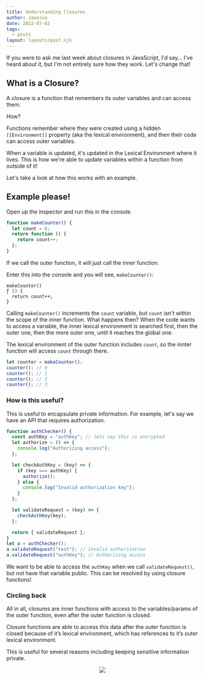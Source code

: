 ```yaml
---
title: Understanding Closures
author: Janessa
date: 2022-07-02
tags:
  - posts
layout: layouts/post.njk
---
```


If you were to ask me last week about closures in JavaScript, I'd say... I've heard about it, but I'm not entirely sure how they work. Let's change that!

## What is a Closure?

A closure is a function that remembers its outer variables and can access them.

How?

Functions remember where they were created using a hidden `[[Environment]]` property (aka the lexical environment), and then their code can access outer variables.

When a variable is updated, it's updated in the Lexical Environment where it lives. This is how we're able to update variables within a function from outside of it!

Let's take a look at how this works with an example.

## Example please!

Open up the inspector and run this in the console.

```javascript
function makeCounter() {
  let count = 0;
  return function () {
    return count++;
  };
}
```

If we call the outer function, it will just call the inner function.

Enter this into the console and you will see, `makeCounter()`:

```
makeCounter()
ƒ () {
  return count++;
}
```

Calling `makeCounter()` increments the `count` variable, but `count` isn't within the scope of the inner function. What happens then? When the code wants to access a variable, the inner lexical environment is searched first, then the outer one, then the more outer one, until it reaches the global one.

The lexical environment of the outer function includes `count`, so the innter function will access `count` through there.

```javascript
let counter = makeCounter();
counter(); // 0
counter(); // 1
counter(); // 2
counter(); // 3
```

### How is this useful?

This is useful to encapsulate private information. For example, let's say we have an API that requires authorization.

```javascript
function authChecker() {
  const authKey = "authKey"; // lets say this is encrypted
  let authorize = () => {
    console.log("Authorizing access");
  };

  let checkAuthKey = (key) => {
    if (key === authKey) {
      authorize();
    } else {
      console.log("Invalid authorization key");
    }
  };

  let validateRequest = (key) => {
    checkAuthKey(key);
  };

  return { validateRequest };
}
let a = authChecker();
a.validateRequest("test"); // Invalid authorization
a.validateRequest("authKey"); // Authorizing access
```

We want to be able to access the `authKey` when we call `validateRequest()`, but not have that variable public. This can be resolved by using closure functions!

### Circling back

All in all, closures are inner functions with access to the variables/params of the outer function, even after the outer function is closed.

Closure functions are able to access this data after the outer function is closed because of it’s lexical environment, which has references to it’s outer lexical environment.

This is useful for several reasons including keeping sensitive information private.

<center>
	<img src="https://i.imgur.com/KGgYGks.jpg" style="margin: 0 auto;" />
</center>

